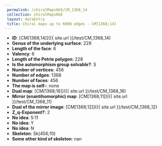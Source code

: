```yaml
--- 
 permalink: /chiralMaps6kE/CM_1368_14 
 collection: chiralMaps6kE
 layout: dataEntry
 title: Chiral maps up to 6000 edges - CM[1368;14]
---
```


- **ID**: [CM[1368;14]]({{ site.url }}/test/CM_1368_14)
- **Genus of the underlying surface**: 229
- **Length of the face**: 6
- **Valency**: 6
- **Length of the Petrie polygon**: 228
- **Is the automorphism group solvable?**: S
- **Number of vertices**: 456
- **Number of edges**: 1368
- **Number of faces**: 456
- **The map is self-**: none
- **Dual map**: [CM[1368;16]]({{ site.url }}/test/CM_1368_16)
- **Mirror (enantihomorphic) map**: [CM[1368;11]]({{ site.url }}/test/CM_1368_11)
- **Dual of the mirror image**: [CM[1368;12]]({{ site.url }}/test/CM_1368_12)
- **Z_q-Exponent?**: 2
- **No idea**:  5:11
- **No idea**: Y
- **No idea**: N
- **Skeleton**: Sk(456;10)
- **Some other kind of skeleton**: nan
